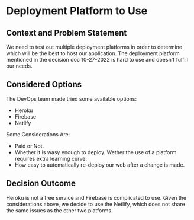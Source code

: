 # Deployment Platform to Use

## Context and Problem Statement
We need to test out multiple deployment platforms in order to determine which will be the best to host our application.
The deployment platform mentioned in the decision doc 10-27-2022 is hard to use and doesn't fulfill our needs.

## Considered Options
The DevOps team made tried some available options:
- Heroku
- Firebase
- Netlify

Some Considerations Are:
- Paid or Not.
- Whether it is wasy enough to deploy. Wether the use of a platform requires extra learning curve. 
- How easy to automatically re-deploy our web after a change is made. 


## Decision Outcome
Heroku is not a free service and Firebase is complicated to use.
Given the considerations above, we decide to use the Netlify, which does not share the same issues as the other two platforms.
